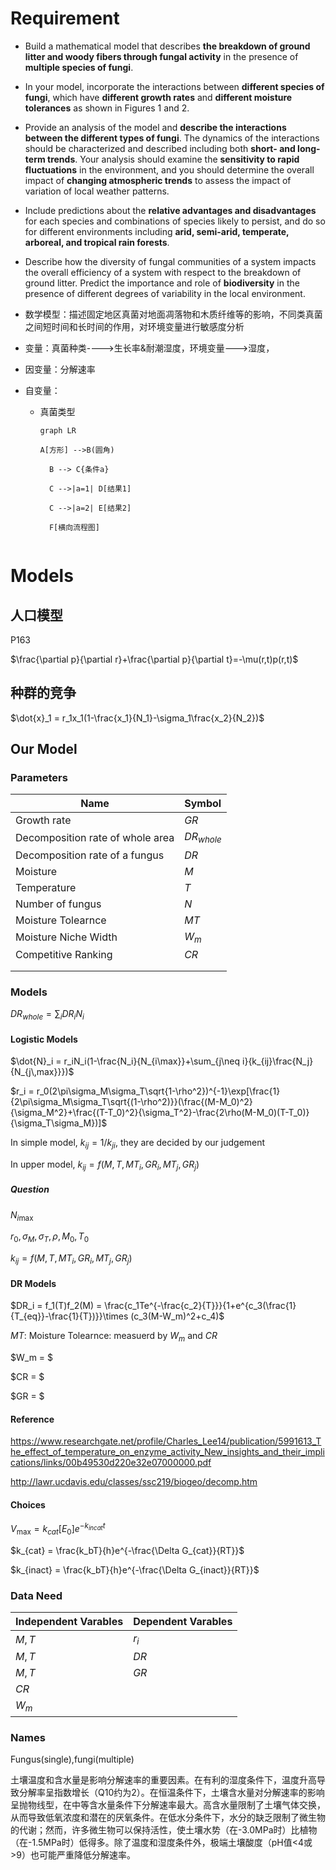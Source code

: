 # Requirement

- Build a mathematical model that describes **the breakdown of ground litter and woody fibers through fungal activity** in the presence of **multiple species of fungi**.
- In your model, incorporate the interactions between **different species of fungi**, which have **different growth rates** and **different moisture tolerances** as shown in Figures 1 and 2.
- Provide an analysis of the model and **describe the interactions between the different types of fungi**. The dynamics of the interactions should be characterized and described including both **short- and long-term trends**. Your analysis should examine the **sensitivity to rapid fluctuations** in the environment, and you should determine the overall impact of **changing atmospheric trends** to assess the impact of variation of local weather patterns.
- Include predictions about the **relative advantages and disadvantages** for each species and combinations of species likely to persist, and do so for different environments including **arid, semi-arid, temperate, arboreal, and tropical rain forests**.
- Describe how the diversity of fungal communities of a system impacts the overall efficiency of a system with respect to the breakdown of ground litter. Predict the importance and role of **biodiversity** in the presence of different degrees of variability in the local environment.

- 数学模型：描述固定地区真菌对地面凋落物和木质纤维等的影响，不同类真菌之间短时间和长时间的作用，对环境变量进行敏感度分析

- 变量：真菌种类---->生长率&耐潮湿度，环境变量--->湿度，

- 因变量：分解速率

- 自变量：

  - 真菌类型

    

    

    ```mermaid
    graph LR
    
    A[方形] -->B(圆角)
    
      B --> C{条件a}
    
      C -->|a=1| D[结果1]
    
      C -->|a=2| E[结果2]
    
      F[横向流程图]
      
    ```

# Models

## 人口模型

P163

$\frac{\partial p}{\partial r}+\frac{\partial p}{\partial t}=-\mu(r,t)p(r,t)$

## 种群的竞争

$\dot{x}_1 = r_1x_1(1-\frac{x_1}{N_1}-\sigma_1\frac{x_2}{N_2})$

## Our Model

### Parameters

| Name                             | Symbol       |
| -------------------------------- | :----------- |
| Growth rate                      | $GR$         |
| Decomposition rate of whole area | $DR_{whole}$ |
| Decomposition rate of a fungus   | $DR$         |
| Moisture                         | $M$          |
| Temperature                      | $T$          |
| Number of fungus                 | $N$          |
| Moisture Tolearnce               | $MT$         |
| Moisture Niche Width             | $W_m$        |
| Competitive Ranking              | $CR$         |
|                                  |              |
|                                  |              |

### Models

$DR_{whole}= \sum_{i}{DR_iN_i}$

#### Logistic Models

$\dot{N}_i = r_iN_i(1-\frac{N_i}{N_{i\max}}+\sum_{j\neq i}{k_{ij}\frac{N_j}{N_{j\,max}}})$

$r_i = r_0(2\pi\sigma_M\sigma_T\sqrt{1-\rho^2})^{-1}\exp[\frac{1}{2\pi\sigma_M\sigma_T\sqrt{(1-\rho^2)}}(\frac{(M-M_0)^2}{\sigma_M^2}+\frac{(T-T_0)^2}{\sigma_T^2}-\frac{2\rho(M-M_0)(T-T_0)}{\sigma_T\sigma_M})]$

In simple model, $k_{ij} = 1/k_{ji}$, they are decided by our judgement

In upper model, $k_{ij} = f(M,T,MT_i,GR_i,MT_j,GR_j)$

##### Question

$N_{i\max}$

$r_0,\sigma_M,\sigma_T,\rho, M_0,T_0$

$k_{ij} = f(M,T,MT_i,GR_i,MT_j,GR_j)$

#### DR Models

$DR_i = f_1(T)f_2(M) = \frac{c_1Te^{-\frac{c_2}{T}}}{1+e^{c_3(\frac{1}{T_{eq}}-\frac{1}{T})}}\times (c_3(M-W_m)^2+c_4)$

$MT$: Moisture Tolearnce: measuerd by $W_m$ and $CR$

$W_m = $

$CR = $

$GR = $

#### Reference

https://www.researchgate.net/profile/Charles_Lee14/publication/5991613_The_effect_of_temperature_on_enzyme_activity_New_insights_and_their_implications/links/00b49530d220e32e07000000.pdf

http://lawr.ucdavis.edu/classes/ssc219/biogeo/decomp.htm

#### Choices

$V_{\max} = k_{cat}[E_0]e^{-k_{incat}t}$

$k_{cat} = \frac{k_bT}{h}e^{-\frac{\Delta G_{cat}}{RT}}$

$k_{inact} = \frac{k_bT}{h}e^{-\frac{\Delta G_{inact}}{RT}}$

### Data Need

| Independent Varables | Dependent Varables |
| -------------------- | ------------------ |
| $M,T$                | $r_i$              |
| $M,T$                | $DR$               |
| $M,T$                | $GR$               |
| $CR$                 |                    |
| $W_m$                |                    |



### Names

Fungus(single),fungi(multiple)



土壤温度和含水量是影响分解速率的重要因素。在有利的湿度条件下，温度升高导致分解率呈指数增长（Q10约为2）。在恒温条件下，土壤含水量对分解速率的影响呈抛物线型，在中等含水量条件下分解速率最大。高含水量限制了土壤气体交换，从而导致低氧浓度和潜在的厌氧条件。在低水分条件下，水分的缺乏限制了微生物的代谢；然而，许多微生物可以保持活性，使土壤水势（在-3.0MPa时）比植物（在-1.5MPa时）低得多。除了温度和湿度条件外，极端土壤酸度（pH值<4或>9）也可能严重降低分解速率。





